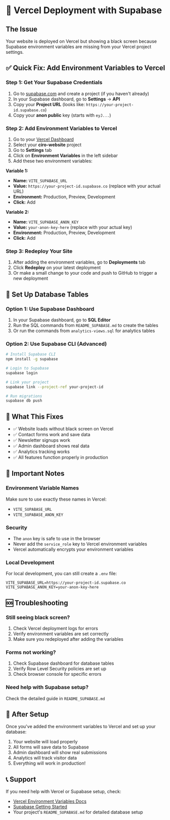 # 🚀 Vercel Deployment with Supabase

## The Issue
Your website is deployed on Vercel but showing a black screen because Supabase environment variables are missing from your Vercel project settings.

## ✅ Quick Fix: Add Environment Variables to Vercel

### Step 1: Get Your Supabase Credentials
1. Go to [supabase.com](https://supabase.com) and create a project (if you haven't already)
2. In your Supabase dashboard, go to **Settings** → **API**
3. Copy your **Project URL** (looks like: `https://your-project-id.supabase.co`)
4. Copy your **anon public** key (starts with `eyJ...`)

### Step 2: Add Environment Variables to Vercel
1. Go to your [Vercel Dashboard](https://vercel.com/dashboard)
2. Select your **ciro-website** project
3. Go to **Settings** tab
4. Click on **Environment Variables** in the left sidebar
5. Add these two environment variables:

**Variable 1:**
- **Name:** `VITE_SUPABASE_URL`
- **Value:** `https://your-project-id.supabase.co` (replace with your actual URL)
- **Environment:** Production, Preview, Development
- **Click:** Add

**Variable 2:**
- **Name:** `VITE_SUPABASE_ANON_KEY`
- **Value:** `your-anon-key-here` (replace with your actual key)
- **Environment:** Production, Preview, Development
- **Click:** Add

### Step 3: Redeploy Your Site
1. After adding the environment variables, go to **Deployments** tab
2. Click **Redeploy** on your latest deployment
3. Or make a small change to your code and push to GitHub to trigger a new deployment

## 🔧 Set Up Database Tables

### Option 1: Use Supabase Dashboard
1. In your Supabase dashboard, go to **SQL Editor**
2. Run the SQL commands from `README_SUPABASE.md` to create the tables
3. Or run the commands from `analytics-views.sql` for analytics tables

### Option 2: Use Supabase CLI (Advanced)
```bash
# Install Supabase CLI
npm install -g supabase

# Login to Supabase
supabase login

# Link your project
supabase link --project-ref your-project-id

# Run migrations
supabase db push
```

## 🎯 What This Fixes
- ✅ Website loads without black screen on Vercel
- ✅ Contact forms work and save data
- ✅ Newsletter signups work
- ✅ Admin dashboard shows real data
- ✅ Analytics tracking works
- ✅ All features function properly in production

## 📝 Important Notes

### Environment Variable Names
Make sure to use exactly these names in Vercel:
- `VITE_SUPABASE_URL`
- `VITE_SUPABASE_ANON_KEY`

### Security
- The `anon` key is safe to use in the browser
- Never add the `service_role` key to Vercel environment variables
- Vercel automatically encrypts your environment variables

### Local Development
For local development, you can still create a `.env` file:
```env
VITE_SUPABASE_URL=https://your-project-id.supabase.co
VITE_SUPABASE_ANON_KEY=your-anon-key-here
```

## 🆘 Troubleshooting

### Still seeing black screen?
1. Check Vercel deployment logs for errors
2. Verify environment variables are set correctly
3. Make sure you redeployed after adding the variables

### Forms not working?
1. Check Supabase dashboard for database tables
2. Verify Row Level Security policies are set up
3. Check browser console for specific errors

### Need help with Supabase setup?
Check the detailed guide in `README_SUPABASE.md`

## 🚀 After Setup
Once you've added the environment variables to Vercel and set up your database:
1. Your website will load properly
2. All forms will save data to Supabase
3. Admin dashboard will show real submissions
4. Analytics will track visitor data
5. Everything will work in production!

## 📞 Support
If you need help with Vercel or Supabase setup, check:
- [Vercel Environment Variables Docs](https://vercel.com/docs/projects/environment-variables)
- [Supabase Getting Started](https://supabase.com/docs/guides/getting-started)
- Your project's `README_SUPABASE.md` for detailed database setup 